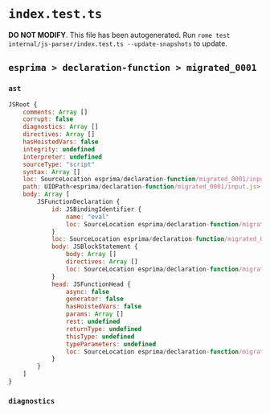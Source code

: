 # `index.test.ts`

**DO NOT MODIFY**. This file has been autogenerated. Run `rome test internal/js-parser/index.test.ts --update-snapshots` to update.

## `esprima > declaration-function > migrated_0001`

### `ast`

```javascript
JSRoot {
	comments: Array []
	corrupt: false
	diagnostics: Array []
	directives: Array []
	hasHoistedVars: false
	integrity: undefined
	interpreter: undefined
	sourceType: "script"
	syntax: Array []
	loc: SourceLocation esprima/declaration-function/migrated_0001/input.js 1:0-2:0
	path: UIDPath<esprima/declaration-function/migrated_0001/input.js>
	body: Array [
		JSFunctionDeclaration {
			id: JSBindingIdentifier {
				name: "eval"
				loc: SourceLocation esprima/declaration-function/migrated_0001/input.js 1:9-1:13 (eval)
			}
			loc: SourceLocation esprima/declaration-function/migrated_0001/input.js 1:0-1:19
			body: JSBlockStatement {
				body: Array []
				directives: Array []
				loc: SourceLocation esprima/declaration-function/migrated_0001/input.js 1:16-1:19
			}
			head: JSFunctionHead {
				async: false
				generator: false
				hasHoistedVars: false
				params: Array []
				rest: undefined
				returnType: undefined
				thisType: undefined
				typeParameters: undefined
				loc: SourceLocation esprima/declaration-function/migrated_0001/input.js 1:13-1:15
			}
		}
	]
}
```

### `diagnostics`

```

```
